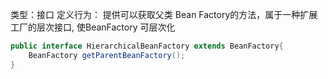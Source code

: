 类型：接口
定义行为：
提供可以获取父类 Bean Factory的方法，属于一种扩展工厂的层次接口,
使BeanFactory 可层次化

```java
public interface HierarchicalBeanFactory extends BeanFactory{  
    BeanFactory getParentBeanFactory();  
}
```